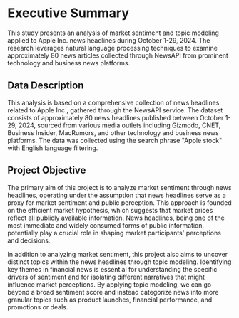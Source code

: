 # Executive Summary

This study presents an analysis of market sentiment and topic modeling applied to Apple Inc. news headlines during October 1-29, 2024. The research leverages natural language processing techniques to examine approximately 80 news articles collected through NewsAPI from prominent technology and business news platforms.

## Data Description

This analysis is based on a comprehensive collection of news headlines related to Apple Inc., gathered through the NewsAPI service. The dataset consists of approximately 80 news headlines published between October 1-29, 2024, sourced from various media outlets including Gizmodo, CNET, Business Insider, MacRumors, and other technology and business news platforms. The data was collected using the search phrase "Apple stock" with English language filtering.

## Project Objective

The primary aim of this project is to analyze market sentiment through news headlines, operating under the assumption that news headlines serve as a proxy for market sentiment and public perception. This approach is founded on the efficient market hypothesis, which suggests that market prices reflect all publicly available information. News headlines, being one of the most immediate and widely consumed forms of public information, potentially play a crucial role in shaping market participants' perceptions and decisions.

In addition to analyzing market sentiment, this project also aims to uncover distinct topics within the news headlines through topic modeling. Identifying key themes in financial news is essential for understanding the specific drivers of sentiment and for isolating different narratives that might influence market perceptions. By applying topic modeling, we can go beyond a broad sentiment score and instead categorize news into more granular topics such as product launches, financial performance, and promotions or deals.

